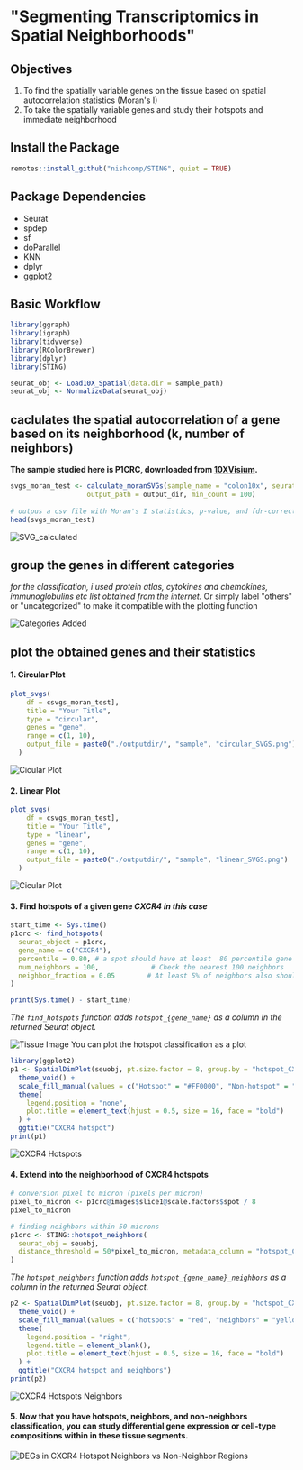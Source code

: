 # "Segmenting Transcriptomics in Spatial Neighborhoods"

## Objectives
1. To find the spatially variable genes on the tissue based on spatial autocorrelation statistics (Moran's I)
2. To take the spatially variable genes and study their hotspots and immediate neighborhood


## Install the Package

```r
remotes::install_github("nishcomp/STING", quiet = TRUE)
```

## Package Dependencies
- Seurat
- spdep
- sf
- doParallel
- KNN
- dplyr
- ggplot2

## Basic Workflow

```r
library(ggraph)
library(igraph)
library(tidyverse)
library(RColorBrewer)
library(dplyr)
library(STING)
```

```r
seurat_obj <- Load10X_Spatial(data.dir = sample_path)
seurat_obj <- NormalizeData(seurat_obj)
```

## caclulates the spatial autocorrelation of a gene based on its neighborhood (k, number of neighbors)

**The sample studied here is P1CRC, downloaded from [10XVisium](https://www.10xgenomics.com/products/visium-hd-spatial-gene-expression/dataset-human-crc).**

```r
svgs_moran_test <- calculate_moranSVGs(sample_name = "colon10x", seurat_obj=seurat_obj, layer = "data", k = 20,
                   output_path = output_dir, min_count = 100)
                   
# outpus a csv file with Moran's I statistics, p-value, and fdr-corrected p-value for each gene present in > min_count #cells.
head(svgs_moran_test)
```
![SVG_calculated](images/calculate_SVG_output.png)

## group the genes in different categories 
*for the classification, i used protein atlas, cytokines and chemokines, immunoglobulins etc list obtained from the internet.*
Or simply label "others" or "uncategorized" to make it compatible with the plotting function

![Categories Added](images/add_gene_category.png)


## plot the obtained genes and their statistics

#### 1. Circular Plot

```r
plot_svgs(
    df = csvgs_moran_test], 
    title = "Your Title", 
    type = "circular", 
    genes = "gene", 
    range = c(1, 10), 
    output_file = paste0("./outputdir/", "sample", "circular_SVGS.png")
  )
```

![Cicular Plot](images/p1crccircular_SVGS.png)

#### 2. Linear Plot

```r
plot_svgs(
    df = csvgs_moran_test], 
    title = "Your Title", 
    type = "linear", 
    genes = "gene", 
    range = c(1, 10), 
    output_file = paste0("./outputdir/", "sample", "linear_SVGS.png")
  )

```

![Cicular Plot](images/p1crclinear_SVGS.png)

#### 3. Find hotspots of a given gene *CXCR4 in this case*

```r
start_time <- Sys.time()
p1crc <- find_hotspots(
  seurat_object = p1crc, 
  gene_name = c("CXCR4"), 
  percentile = 0.80, # a spot should have at least  80 percentile gene exp to be a hotspot
  num_neighbors = 100,             # Check the nearest 100 neighbors
  neighbor_fraction = 0.05        # At least 5% of neighbors also should be hotspots 
)

print(Sys.time() - start_time)
```

*The `find_hotspots` function adds `hotspot_{gene_name}` as a column in the returned Seurat object.* 

![Tissue Image](images/p1_crc_image_hires.png)
You can plot the hotspot classification as a plot

```r
library(ggplot2)
p1 <- SpatialDimPlot(seuobj, pt.size.factor = 8, group.by = "hotspot_CXCR4", alpha = 0.5) + 
  theme_void() +
  scale_fill_manual(values = c("Hotspot" = "#FF0000", "Non-hotspot" = "gray95")) + 
  theme(
    legend.position = "none", 
    plot.title = element_text(hjust = 0.5, size = 16, face = "bold")
  ) +
  ggtitle("CXCR4 hotspot")
print(p1)
```

![CXCR4 Hotspots](images/p1_crc_CXCR4_hotspot.png)

#### 4. Extend into the neighborhood of CXCR4 hotspots

```r
# conversion pixel to micron (pixels per micron)
pixel_to_micron <- p1crc@images$slice1@scale.factors$spot / 8
pixel_to_micron

# finding neighbors within 50 microns
p1crc <- STING::hotspot_neighbors(
  seurat_obj = seuobj,
  distance_threshold = 50*pixel_to_micron, metadata_column = "hotspot_CXCR4"  # 1000 microns
)
```

*The `hotspot_neighbors` function adds `hotspot_{gene_name}_neighbors` as a column in the returned Seurat object.* 

```r
p2 <- SpatialDimPlot(seuobj, pt.size.factor = 8, group.by = "hotspot_CXCR4_neighbors", alpha = 0.5) + 
  theme_void() +
  scale_fill_manual(values = c("hotspots" = "red", "neighbors" = "yellow", "non-neighbors" = "grey90")) + 
  theme(
    legend.position = "right",
    legend.title = element_blank(),
    plot.title = element_text(hjust = 0.5, size = 16, face = "bold")
  ) +
  ggtitle("CXCR4 hotspot and neighbors")
print(p2)
```

![CXCR4 Hotspots Neighbors](images/p1_crc_CXCR4_hotspot_neighbors.png)

#### 5. Now that you have hotspots, neighbors, and non-neighbors classification, you can study differential gene expression or  cell-type compositions within in these tissue segments. 

![DEGs in CXCR4 Hotspot Neighbors vs Non-Neighbor Regions](images/p1_crc_CXCR4_hotspot_neighborsvs_non_degs.png)
